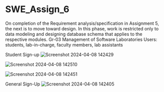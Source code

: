 # SWE_Assign_6

On completion of the Requirement analysis/specification in Assignment 5, the next is to move toward design. In this phase, work is restricted only to data modeling and designing database schema that applies to the respective modules. Gr-03 Management of Software Laboratories Users: students, lab-in-charge, faculty members, lab assistants

Student Sign-up
![Screenshot 2024-04-08 142429](https://github.com/sasuke1036/SWE_Assign_6/assets/92037371/10904028-cbe3-402f-abbd-f370b6ca9806)

![Screenshot 2024-04-08 142510](https://github.com/sasuke1036/SWE_Assign_6/assets/92037371/447444c1-0c33-4aa2-bd4a-a806634e69e8)

![Screenshot 2024-04-08 142451](https://github.com/sasuke1036/SWE_Assign_6/assets/92037371/52f49635-a58d-4902-85fc-30972fecb8ce)



General Sign-Up
![Screenshot 2024-04-08 142405](https://github.com/sasuke1036/SWE_Assign_6/assets/92037371/aef9f885-4957-498f-b535-ad1ce434c604)

